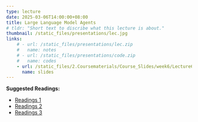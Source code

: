 ```yaml
---
type: lecture
date: 2025-03-06T14:00:00+08:00
title: Large Language Model Agents
# tldr: "Short text to discribe what this lecture is about."
thumbnail: /static_files/presentations/lec.jpg
links: 
    # - url: /static_files/presentations/lec.zip
    #   name: notes
    # - url: /static_files/presentations/code.zip
    #   name: codes
    - url: /static_files/2.Coursematerials/Course_Slides/week6/Lecture6_Zhanzhan.pptx
      name: slides
---
```

**Suggested Readings:**
- [Readings 1]({{site.baseurl}}/static_files/2.Coursematerials/Reading_Materials/03.06-From_Individual_to_Society-_A_Survey_on_Social_Simulation_Driven_by_Large_Language_Model-based_Agents.pdf)
- [Readings 2]({{site.baseurl}}/static_files/2.Coursematerials/Reading_Materials/03.06-From_Skepticism_to_Acceptance-_Simulating_the_Attitude_Dynamics_Toward_Fake_News.pdf)
- [Readings 3]({{site.baseurl}}/static_files/2.Coursematerials/Reading_Materials/03.06-Performance_and_biases_of_Large_Language_Models__in_public_opinion_simulation.pdf)
